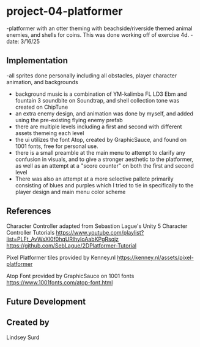 # project-04-platformer
-platformer with an otter theming with beachside/riverside themed animal enemies, and shells for coins. This was done working off of exercise 4d. 
-date: 3/16/25
## Implementation
-all sprites done personally including all obstacles, player character animation, and backgrounds
- background music is a combination of YM-kalimba FL LD3 Ebm and fountain 3 soundbite on Soundtrap, and shell collection tone was created on ChipTune
- an extra enemy design, and animation was done by myself, and added using the pre-existing flying enemy prefab
- there are multiple levels including a first and second with different assets themeing each level
- the ui utilizes the font Atop, created by GraphicSauce, and found on 1001 fonts, free for personal use.
- there is a small preamble at the main menu to attempt to clarify any confusion in visuals, and to give a stronger aesthetic to the platformer, as well as an attempt at a "score counter" on both the first and second level
- There was also an attempt at a more selective pallete primarily consisting of blues and purples which I tried to tie in specifically to the player design and main menu color scheme 

## References

Character Controller adapted from Sebastion Lague's Unity 5 Character Controller Tutorials
https://www.youtube.com/playlist?list=PLFt_AvWsXl0f0hqURlhyIoAabKPgRsqjz
https://github.com/SebLague/2DPlatformer-Tutorial

Pixel Platformer tiles provided by Kenney.nl
https://kenney.nl/assets/pixel-platformer

Atop Font provided by GraphicSauce on 1001 fonts
https://www.1001fonts.com/atop-font.html 

## Future Development

## Created by
Lindsey Surd
